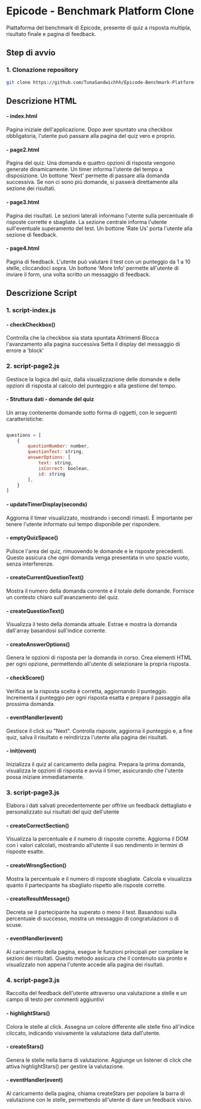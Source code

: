 # Epicode - Benchmark Platform Clone

Piattaforma del benchmark di Epicode, presente di quiz a risposta multipla, risultato finale e pagina di feedback.

## Step di avvio

### 1. Clonazione repository

```bash
git clone https://github.com/TunaSandwichhh/Epicode-Benchmark-Platform-Clone.git
```

## Descrizione HTML

#### - index.html

Pagina iniziale dell'applicazione. Dopo aver spuntato una checkbox obbligatoria, l'utente può passare alla pagina del quiz vero e proprio.

#### - page2.html

Pagina del quiz. Una domanda e quattro opzioni di risposta vengono generate dinamicamente. Un timer informa l'utente del tempo a disposizione.
Un bottone 'Next' permette di passare alla domanda successiva. Se non ci sono più domande, si passerà direttamente alla sezione dei risultati.

#### - page3.html

Pagina dei risultati. Le sezioni laterali informano l'utente sulla percentuale di risposte corrette e sbagliate.
La sezione centrale informa l'utente sull'eventuale superamento del test.
Un bottone 'Rate Us' porta l'utente alla sezione di feedback.

#### - page4.html

Pagina di feedback. L'utente può valutare il test con un punteggio da 1 a 10 stelle, cliccandoci sopra.
Un bottone 'More Info' permette all'utente di inviare il form, una volta scritto un messaggio di feedback.

## Descrizione Script

### 1. script-index.js

#### - checkCheckbox()

Controlla che la checkbox sia stata spuntata
Altrimenti
Blocca l'avanzamento alla pagina successiva
Setta il display del messaggio di errore a 'block'

### 2. script-page2.js

Gestisce la logica del quiz, dalla visualizzazione delle domande e delle opzioni di risposta al calcolo del punteggio e alla gestione del tempo.

#### - Struttura dati - domande del quiz

Un array contenente domande sotto forma di oggetti, con le seguenti caratteristiche:

```javascript

questions = [
    {
        questionNumber: number,
        questionText: string,
        answerOptions: [
            text: string,
            isCorrect: boolean,
            id: string
        ],
    }
]
```

#### - updateTimerDisplay(seconds)

Aggiorna il timer visualizzato, mostrando i secondi rimasti. È importante per tenere l'utente informato sul tempo disponibile per rispondere.

#### - emptyQuizSpace()

Pulisce l'area del quiz, rimuovendo le domande e le risposte precedenti. Questo assicura che ogni domanda venga presentata in uno spazio vuoto, senza interferenze.

#### - createCurrentQuestionText()

Mostra il numero della domanda corrente e il totale delle domande. Fornisce un contesto chiaro sull'avanzamento del quiz.

#### - createQuestionText()

Visualizza il testo della domanda attuale. Estrae e mostra la domanda dall'array basandosi sull'indice corrente.

#### - createAnswerOptions()

Genera le opzioni di risposta per la domanda in corso. Crea elementi HTML per ogni opzione, permettendo all'utente di selezionare la propria risposta.

#### - checkScore()

Verifica se la risposta scelta è corretta, aggiornando il punteggio. Incrementa il punteggio per ogni risposta esatta e prepara il passaggio alla prossima domanda.

#### - eventHandler(event)

Gestisce il click su "Next". Controlla risposte, aggiorna il punteggio e, a fine quiz, salva il risultato e reindirizza l'utente alla pagina dei risultati.

#### - init(event)

Inizializza il quiz al caricamento della pagina. Prepara la prima domanda, visualizza le opzioni di risposta e avvia il timer, assicurando che l'utente possa iniziare immediatamente.

### 3. script-page3.js

Elabora i dati salvati precedentemente per offrire un feedback dettagliato e personalizzato sui risultati del quiz dell'utente

#### - createCorrectSection()

Visualizza la percentuale e il numero di risposte corrette. Aggiorna il DOM con i valori calcolati, mostrando all'utente il suo rendimento in termini di risposte esatte.

#### - createWrongSection()

Mostra la percentuale e il numero di risposte sbagliate. Calcola e visualizza quanto il partecipante ha sbagliato rispetto alle risposte corrette.

#### - createResultMessage()

Decreta se il partecipante ha superato o meno il test. Basandosi sulla percentuale di successo, mostra un messaggio di congratulazioni o di scuse.

#### - eventHandler(event)

Al caricamento della pagina, esegue le funzioni principali per compilare le sezioni dei risultati. Questo metodo assicura che il contenuto sia pronto e visualizzato non appena l'utente accede alla pagina dei risultati.

### 4. script-page3.js

Raccolta del feedback dell'utente attraverso una valutazione a stelle e un campo di testo per commenti aggiuntivi

#### - highlightStars()

Colora le stelle al click. Assegna un colore differente alle stelle fino all'indice cliccato, indicando visivamente la valutazione data dall'utente.

#### - createStars()

Genera le stelle nella barra di valutazione. Aggiunge un listener di click che attiva highlightStars() per gestire la valutazione.

#### - eventHandler(event)

Al caricamento della pagina, chiama createStars per popolare la barra di valutazione con le stelle, permettendo all'utente di dare un feedback visivo.
